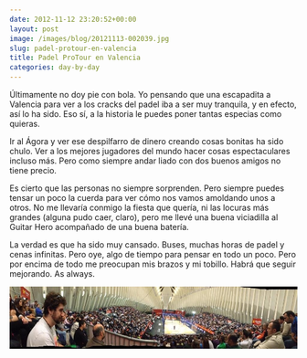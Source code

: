 ```yaml
---
date: 2012-11-12 23:20:52+00:00
layout: post
image: /images/blog/20121113-002039.jpg
slug: padel-protour-en-valencia
title: Padel ProTour en Valencia
categories: day-by-day
---
```


Últimamente no doy pie con bola. Yo pensando que una escapadita a Valencia para ver a los cracks del padel iba a ser muy tranquila, y en efecto, así lo ha sido. Eso sí, a la historia le puedes poner tantas especias como quieras.

Ir al Ágora y ver ese despilfarro de dinero creando cosas bonitas ha sido chulo. Ver a los mejores jugadores del mundo hacer cosas espectaculares incluso más. Pero como siempre andar liado con dos buenos amigos no tiene precio.

Es cierto que las personas no siempre sorprenden. Pero siempre puedes tensar un poco la cuerda para ver cómo nos vamos amoldando unos a otros. No me llevaría conmigo la fiesta que quería, ni las locuras más grandes (alguna pudo caer, claro), pero me llevé una buena viciadilla al Guitar Hero acompañado de una buena batería.

La verdad es que ha sido muy cansado. Buses, muchas horas de padel y cenas infinitas. Pero oye, algo de tiempo para pensar en todo un poco. Pero por encima de todo me preocupan mis brazos y mi tobillo. Habrá que seguir mejorando. As always.

[![20121113-002039.jpg](/images/blog/20121113-002039.jpg)](/images/blog/20121113-002039.jpg)
